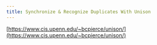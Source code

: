 ```yaml
---
title: Synchronize & Recognize Duplicates With Unison
---
```


[https://www.cis.upenn.edu/~bcpierce/unison/](https://www.cis.upenn.edu/~bcpierce/unison/)

